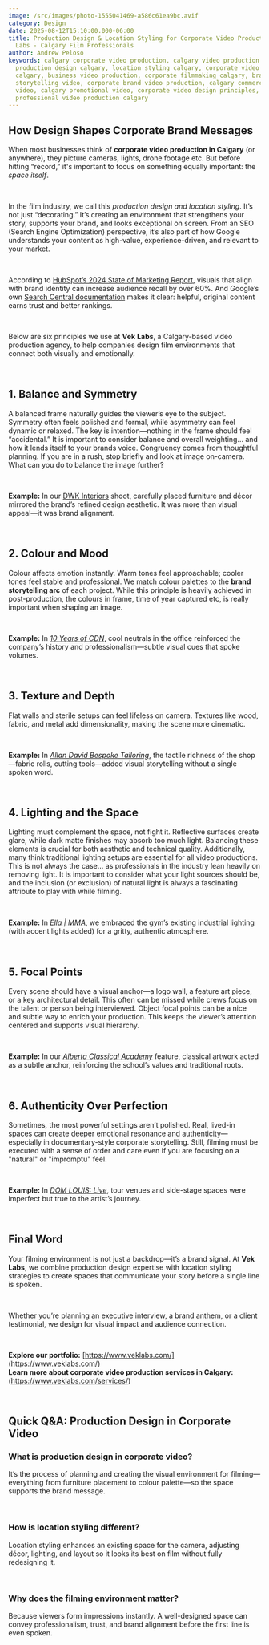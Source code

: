 ```yaml
---
image: /src/images/photo-1555041469-a586c61ea9bc.avif
category: Design
date: 2025-08-12T15:10:00.000-06:00
title: Production Design & Location Styling for Corporate Video Production | Vek
  Labs - Calgary Film Professionals
author: Andrew Peloso
keywords: calgary corporate video production, calgary video production company,
  production design calgary, location styling calgary, corporate video services
  calgary, business video production, corporate filmmaking calgary, brand
  storytelling video, corporate brand video production, calgary commercial
  video, calgary promotional video, corporate video design principles,
  professional video production calgary
---
```

## How Design Shapes Corporate Brand Messages

When most businesses think of **corporate video production in Calgary** (or anywhere), they picture cameras, lights, drone footage etc. But before hitting “record,” it's important to focus on something equally important: the *space itself*.

<br>

In the film industry, we call this *production design and location styling*. It’s not just “decorating.” It’s creating an environment that strengthens your story, supports your brand, and looks exceptional on screen. From an SEO (Search Engine Optimization) perspective, it’s also part of how Google understands your content as high-value, experience-driven, and relevant to your market.

<br>

According to [HubSpot’s 2024 State of Marketing Report](https://blog.hubspot.com/marketing/visual-content-marketing-strategy), visuals that align with brand identity can increase audience recall by over 60%. And Google’s own [Search Central documentation](https://developers.google.com/search/docs/fundamentals/creating-helpful-content) makes it clear: helpful, original content earns trust and better rankings.

<br>

Below are six principles we use at **Vek Labs**, a Calgary-based video production agency, to help companies design film environments that connect both visually and emotionally.

<br>

## 1. Balance and Symmetry

A balanced frame naturally guides the viewer’s eye to the subject. Symmetry often feels polished and formal, while asymmetry can feel dynamic or relaxed. The key is intention—nothing in the frame should feel “accidental.” It is important to consider balance and overall weighting... and how it lends itself to your brands voice. Congruency comes from thoughtful planning. If you are in a rush, stop briefly and look at image on-camera. What can you do to balance the image further? 

<br>

**Example:** In our [DWK Interiors](https://www.veklabs.com/videos/dwk-interiors/) shoot, carefully placed furniture and décor mirrored the brand’s refined design aesthetic. It was more than visual appeal—it was brand alignment.

<br>

## 2. Colour and Mood

Colour affects emotion instantly. Warm tones feel approachable; cooler tones feel stable and professional. We match colour palettes to the **brand storytelling arc** of each project. While this principle is heavily achieved in post-production, the colours in frame, time of year captured etc, is really important when shaping an image. 

<br>

**Example:** In *[10 Years of CDN](https://www.veklabs.com/videos/10-year-cdn/)*, cool neutrals in the office reinforced the company’s history and professionalism—subtle visual cues that spoke volumes.

<br>

## 3. Texture and Depth

Flat walls and sterile setups can feel lifeless on camera. Textures like wood, fabric, and metal add dimensionality, making the scene more cinematic.

<br>

**Example:** In *[Allan David Bespoke Tailoring](https://www.veklabs.com/videos/allan-david-bespoke-tailoring)*, the tactile richness of the shop—fabric rolls, cutting tools—added visual storytelling without a single spoken word.

<br>

## 4. Lighting and the Space

Lighting must complement the space, not fight it. Reflective surfaces create glare, while dark matte finishes may absorb too much light. Balancing these elements is crucial for both aesthetic and technical quality. Additionally, many think traditional lighting setups are essential for all video productions. This is not always the case... as professionals in the industry lean heavily on removing light. It is important to consider what your light sources should be, and the inclusion (or exclusion) of natural light is always a fascinating attribute to play with while filming. 

<br>

**Example:** In *[Ella | MMA](https://www.veklabs.com/videos/ella/)*, we embraced the gym’s existing industrial lighting (with accent lights added) for a gritty, authentic atmosphere.

<br>

## 5. Focal Points

Every scene should have a visual anchor—a logo wall, a feature art piece, or a key architectural detail. This often can be missed while crews focus on the talent or person being interviewed. Object focal points can be a nice and subtle way to enrich your production. This keeps the viewer’s attention centered and supports visual hierarchy.

<br>

**Example:** In our *[Alberta Classical Academy](https://www.veklabs.com/videos/alberta-classical-academy)* feature, classical artwork acted as a subtle anchor, reinforcing the school’s values and traditional roots. 

<br>

## 6. Authenticity Over Perfection

Sometimes, the most powerful settings aren’t polished. Real, lived-in spaces can create deeper emotional resonance and authenticity—especially in documentary-style corporate storytelling. Still, filming must be executed with a sense of order and care even if you are focusing on a "natural" or "impromptu" feel. 

<br>

**Example:** In *[DOM LOUIS: Live](https://www.veklabs.com/videos/dom-louis-live/)*, tour venues and side-stage spaces were imperfect but true to the artist’s journey.

<br>

## Final Word

Your filming environment is not just a backdrop—it’s a brand signal. At **Vek Labs**, we combine production design expertise with location styling strategies to create spaces that communicate your story before a single line is spoken.

<br>

Whether you’re planning an executive interview, a brand anthem, or a client testimonial, we design for visual impact and audience connection.

<br>

**Explore our portfolio:** [https://www.veklabs.com/](https://www.veklabs.com/)  
**Learn more about corporate video production services in Calgary:** (https://www.veklabs.com/services/)

<br>

## Quick Q&A: Production Design in Corporate Video

### What is production design in corporate video?

It’s the process of planning and creating the visual environment for filming—everything from furniture placement to colour palette—so the space supports the brand message.

<br>

### How is location styling different?

Location styling enhances an existing space for the camera, adjusting décor, lighting, and layout so it looks its best on film without fully redesigning it.

<br>

### Why does the filming environment matter?

Because viewers form impressions instantly. A well-designed space can convey professionalism, trust, and brand alignment before the first line is even spoken.
